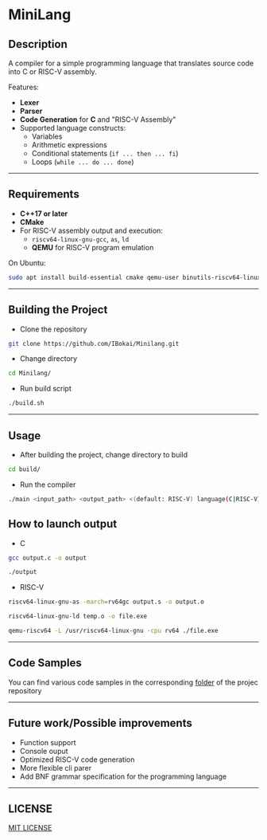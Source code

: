 # MiniLang

## Description
A compiler for a simple programming language that translates source code into C or RISC-V assembly.

Features:
- **Lexer**
- **Parser**
- **Code Generation** for **C** and "RISC-V Assembly"
- Supported language constructs:
    - Variables
    - Arithmetic expressions
    - Conditional statements (`if ... then ... fi`)
    - Loops (`while ... do ... done`)

---

## Requirements
- **C++17 or later**
- **CMake**
- For RISC-V assembly output and execution:
    - `riscv64-linux-gnu-gcc`, `as`, `ld`
    - **QEMU** for RISC-V program emulation

On Ubuntu:
```bash
sudo apt install build-essential cmake qemu-user binutils-riscv64-linux-gnu
```

---

## Building the Project
- Clone the repository
```bash
git clone https://github.com/IBokai/Minilang.git 
```
- Change directory
```bash
cd Minilang/
```

- Run build script
```bash
./build.sh
```

---

## Usage
- After building the project, change directory to build
```bash
cd build/
```
- Run the compiler
```bash
./main <input_path> <output_path> <(default: RISC-V) language(C|RISC-V)>
```
## How to launch output
- C
```bash
gcc output.c -o output
```
```bash
./output
```

- RISC-V
```bash
riscv64-linux-gnu-as -march=rv64gc output.s -o output.o
```
```bash
riscv64-linux-gnu-ld temp.o -o file.exe
```
```bash
qemu-riscv64 -L /usr/riscv64-linux-gnu -cpu rv64 ./file.exe
```

---

## Code Samples
You can find various code samples in the corresponding [folder](samples/) of the projec repository

---

## Future work/Possible improvements
- Function support
- Console ouput
- Optimized RISC-V code generation
- More flexible cli parer
- Add BNF grammar specification for the programming language

---

## LICENSE
[MIT LICENSE](LICENSE)
